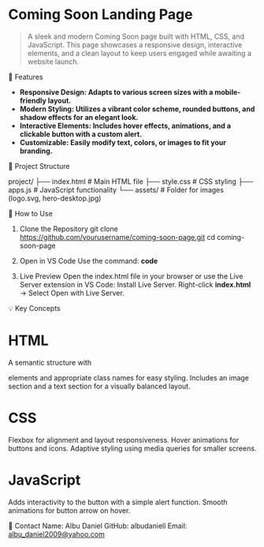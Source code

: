 # Coming Soon Landing Page

>A sleek and modern Coming Soon page built with HTML, CSS, and JavaScript. This page showcases a responsive design, interactive elements, and a clean layout to keep users engaged while awaiting a website launch.

🌟 Features
- **Responsive Design: Adapts to various screen sizes with a mobile-friendly layout.**
- **Modern Styling: Utilizes a vibrant color scheme, rounded buttons, and shadow effects for an elegant look.**
- **Interactive Elements: Includes hover effects, animations, and a clickable button with a custom alert.**
- **Customizable: Easily modify text, colors, or images to fit your branding.**

📂 Project Structure

project/
├── index.html       # Main HTML file
├── style.css        # CSS styling
├── apps.js          # JavaScript functionality
└── assets/          # Folder for images (logo.svg, hero-desktop.jpg)

📖 How to Use
 1. Clone the Repository
 git clone https://github.com/yourusername/coming-soon-page.git
cd coming-soon-page

2. Open in VS Code
Use the command:
**code**
3. Live Preview
Open the index.html file in your browser or use the Live Server extension in VS Code:
Install Live Server.
Right-click **index.html** → Select Open with Live Server.

💡 Key Concepts
# HTML
A semantic structure with <div> elements and appropriate class names for easy styling.
Includes an image section and a text section for a visually balanced layout.
# CSS
Flexbox for alignment and layout responsiveness.
Hover animations for buttons and icons.
Adaptive styling using media queries for smaller screens.
# JavaScript
Adds interactivity to the button with a simple alert function.
Smooth animations for button arrow on hover.

📧 Contact
Name: Albu Daniel
GitHub: albudaniell
Email: albu_daniel2009@yahoo.com
